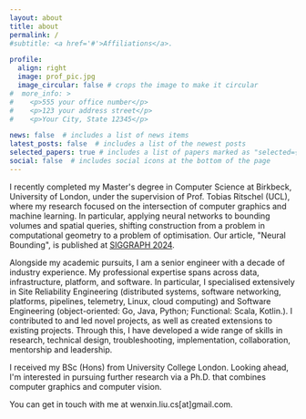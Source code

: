 ```yaml
---
layout: about
title: about
permalink: /
#subtitle: <a href='#'>Affiliations</a>.

profile:
  align: right
  image: prof_pic.jpg
  image_circular: false # crops the image to make it circular
#  more_info: >
#    <p>555 your office number</p>
#    <p>123 your address street</p>
#    <p>Your City, State 12345</p>

news: false  # includes a list of news items
latest_posts: false  # includes a list of the newest posts
selected_papers: true # includes a list of papers marked as "selected={true}"
social: false  # includes social icons at the bottom of the page
---
```


I recently completed my Master's degree in Computer Science at Birkbeck, University of London, under the supervision of Prof. Tobias Ritschel (UCL), where my research focused on the intersection of computer graphics and machine learning. In particular, applying neural networks to bounding volumes and spatial queries, shifting construction from a problem in computational geometry to a problem of optimisation. Our article, "Neural Bounding", is published at [SIGGRAPH 2024](https://s2024.siggraph.org/).

Alongside my academic pursuits, I am a senior engineer with a decade of industry experience. My professional expertise spans across data, infrastructure, platform, and software. In particular, I specialised extensively in Site Reliability Engineering (distributed systems, software networking, platforms, pipelines, telemetry, Linux, cloud computing) and Software Engineering (object-oriented: Go, Java, Python; Functional: Scala, Kotlin.). I contributed to and led novel projects, as well as created extensions to existing projects. Through this, I have developed a wide range of skills in research, technical design, troubleshooting, implementation, collaboration, mentorship and leadership.

I received my BSc (Hons) from University College London. Looking ahead, I'm interested in pursuing further research via a Ph.D. that combines computer graphics and computer vision.

You can get in touch with me at wenxin.liu.cs[at]gmail.com.

<BR>

[//]: # (Write your biography here. Tell the world about yourself. Link to your favorite [subreddit]&#40;http://reddit.com&#41;. You can put a picture in, too. The code is already in, just name your picture `prof_pic.jpg` and put it in the `img/` folder.)

[//]: # ()
[//]: # (Put your address / P.O. box / other info right below your picture. You can also disable any of these elements by editing `profile` property of the YAML header of your `_pages/about.md`. Edit `_bibliography/papers.bib` and Jekyll will render your [publications page]&#40;/al-folio/publications/&#41; automatically.)

[//]: # ()
[//]: # (Link to your social media connections, too. This theme is set up to use [Font Awesome icons]&#40;http://fortawesome.github.io/Font-Awesome/&#41; and [Academicons]&#40;https://jpswalsh.github.io/academicons/&#41;, like the ones below. Add your Facebook, Twitter, LinkedIn, Google Scholar, or just disable all of them.)
